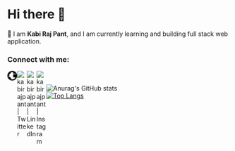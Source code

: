 # Hi there 👋
📌 I am **Kabi Raj Pant**, and I am currently learning and building full stack web application.


### Connect with me:

[<img align="left" alt="kabirajpant website" width="22px" src="https://raw.githubusercontent.com/iconic/open-iconic/master/svg/globe.svg" />][website]
[<img align="left" alt="kabirajpant | Twitter" width="22px" src="https://cdn.jsdelivr.net/npm/simple-icons@v3/icons/twitter.svg" />][twitter]
[<img align="left" alt="kabirajpant | LinkedIn" width="22px" src="https://cdn.jsdelivr.net/npm/simple-icons@v3/icons/linkedin.svg" />][linkedin]
[<img align="left" alt="kabirajpant | Instagram" width="22px" src="https://cdn.jsdelivr.net/npm/simple-icons@v3/icons/instagram.svg" />][instagram]
<br/>

![Anurag's GitHub stats](https://github-readme-stats.vercel.app/api?username=krp9848&show_icons=true&theme=radical)
<br/>
[![Top Langs](https://github-readme-stats.vercel.app/api/top-langs/?username=krp9848&layout=compact)](https://github.com/anuraghazra/github-readme-stats)



[website]: https://krp9848.github.io/mywebsite/
[twitter]: https://twitter.com/pantkabiraj
[instagram]: https://www.instagram.com/kabirajpant/
[linkedin]: https://www.linkedin.com/in/kabi-raj-pant-173a2217b/

